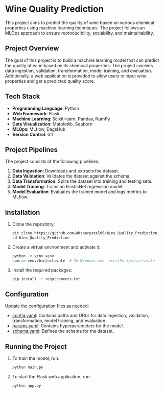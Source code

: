 # Wine Quality Prediction

This project aims to predict the quality of wine based on various chemical properties using machine learning techniques. The project follows an MLOps approach to ensure reproducibility, scalability, and maintainability.

## Project Overview

The goal of this project is to build a machine learning model that can predict the quality of wine based on its chemical properties. The project involves data ingestion, validation, transformation, model training, and evaluation. Additionally, a web application is provided to allow users to input wine properties and get a predicted quality score.

## Tech Stack

- **Programming Language**: Python
- **Web Framework**: Flask
- **Machine Learning**: Scikit-learn, Pandas, NumPy
- **Data Visualization**: Matplotlib, Seaborn
- **MLOps**: MLflow, DagsHub
- **Version Control**: Git


## Project Pipelines

The project consists of the following pipelines:

1. **Data Ingestion**: Downloads and extracts the dataset.
2. **Data Validation**: Validates the dataset against the schema.
3. **Data Transformation**: Splits the dataset into training and testing sets.
4. **Model Training**: Trains an ElasticNet regression model.
5. **Model Evaluation**: Evaluates the trained model and logs metrics to MLflow.

## Installation

1. Clone the repository:
    ```sh
    git clone https://github.com/aksharpatel05/Wine_Quality_Prediction.git
    cd Wine_Quality_Prediction
    ```

2. Create a virtual environment and activate it:
    ```sh
    python -m venv venv
    source venv/bin/activate  # On Windows use `venv\Scripts\activate`
    ```

3. Install the required packages:
    ```sh
    pip install -r requirements.txt
    ```

## Configuration

Update the configuration files as needed:

- [config.yaml](http://_vscodecontentref_/9): Contains paths and URLs for data ingestion, validation, transformation, model training, and evaluation.
- [params.yaml](http://_vscodecontentref_/10): Contains hyperparameters for the model.
- [schema.yaml](http://_vscodecontentref_/11): Defines the schema for the dataset.

## Running the Project

1. To train the model, run:
    ```sh
    python main.py
    ```

2. To start the Flask web application, run:
    ```sh
    python app.py
    ```







